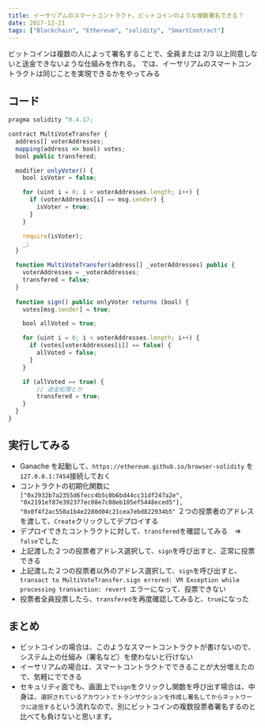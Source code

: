 ```yaml
---
title: イーサリアムのスマートコントラクト、ビットコインのような複数署名できる？
date: 2017-12-21
tags: ["Blockchain", "Ethereum", "solidity", "SmartContract"]
---
```


ビットコインは複数の人によって署名することで、全員または 2/3 以上同意しないと送金できないような仕組みを作れる。
では、イーサリアムのスマートコントラクトは同じことを実現できるかをやってみる



<!--truncate-->

## コード

```javascript
pragma solidity ^0.4.17;

contract MultiVoteTransfer {
  address[] voterAddresses;
  mapping(address => bool) votes;
  bool public transfered;

  modifier onlyVoter() {
    bool isVoter = false;

    for (uint i = 0; i < voterAddresses.length; i++) {
      if (voterAddresses[i] == msg.sender) {
        isVoter = true;
      }
    }

    require(isVoter);
    _;
  }

  function MultiVoteTransfer(address[] _voterAddresses) public {
    voterAddresses = _voterAddresses;
    transfered = false;
  }
  
  function sign() public onlyVoter returns (bool) {
    votes[msg.sender] = true;

    bool allVoted = true;

    for (uint i = 0; i < voterAddresses.length; i++) {
      if (votes[voterAddresses[i]] == false) {
        allVoted = false;
      }
    }

    if (allVoted == true) {
        // 送金処理とか
        transfered = true;
    }
  }
}
```

## 実行してみる
- Ganache を起動して、`https://ethereum.github.io/browser-solidity` を `127.0.0.1:7454`接続しておく
- コントラクトの初期化関数に `["0x2932b7a2355d6fecc4b5c0b6bd44cc31df247a2e", "0x2191ef87e392377ec08e7c08eb105ef5448eced5"], "0x0f4f2ac550a1b4e2280d04c21cea7ebd822934b5"` ２つの投票者のアドレスを渡して、`Create`クリックしてデプロイする
- デプロイできたコントラクトに対して、`transfered`を確認してみる　⇒　`false`でした
- 上記渡した２つの投票者アドレス選択して、`sign`を呼び出すと、正常に投票できる
- 上記渡した２つの投票者以外のアドレス選択して、`sign`を呼び出すと、`transact to MultiVoteTransfer.sign errored: VM Exception while processing transaction: revert `エラーになって、投票できない
- 投票者全員投票したら、`transfered`を再度確認してみると、`true`になった

## まとめ
- ビットコインの場合は、このようなスマートコントラクトが書けないので、システム上の仕組み（署名など）を使わないと行けない
- イーサリアムの場合は、スマートコントラクトでできることが大分増えたので、気軽にでできる
- セキュリティ面でも、画面上で`sign`をクリックし関数を呼び出す場合は、中身は、`選択されているアカウントでトランザクションを作成し署名してからネットワークに送信する`という流れなので、別にビットコインの複数投票者署名するのと比べても負けないと思います。
